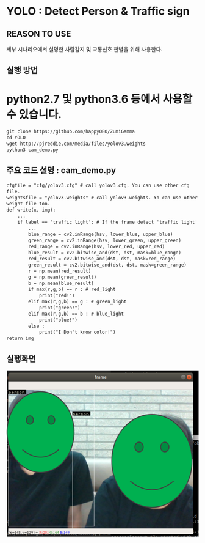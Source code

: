 YOLO : Detect Person & Traffic sign
==================

## REASON TO USE

세부 시나리오에서 설명한 사람감지 및 교통신호 판별을 위해 사용한다.

## 실행 방법

# python2.7 및 python3.6 등에서 사용할 수 있습니다.

    git clone https://github.com/happyOBO/ZumiGamma
    cd YOLO
    wget http://pjreddie.com/media/files/yolov3.weights
    python3 cam_demo.py

## 주요 코드 설명 : cam_demo.py

    cfgfile = "cfg/yolov3.cfg" # call yolov3.cfg. You can use other cfg file.
    weightsfile = "yolov3.weights" # call yolov3.weights. Yo can use other weight file too.
    def write(x, img):
        ...
        if label == 'traffic light': # If the frame detect 'traffic light'
            ...
            blue_range = cv2.inRange(hsv, lower_blue, upper_blue)
            green_range = cv2.inRange(hsv, lower_green, upper_green)
            red_range = cv2.inRange(hsv, lower_red, upper_red)
            blue_result = cv2.bitwise_and(dst, dst, mask=blue_range)
            red_result = cv2.bitwise_and(dst, dst, mask=red_range)
            green_result = cv2.bitwise_and(dst, dst, mask=green_range)
            r = np.mean(red_result)
            g = np.mean(green_result)
            b = np.mean(blue_result)
            if max(r,g,b) == r : # red_light
                print("red!")
            elif max(r,g,b) == g : # green_light
                print("green!")
            elif max(r,g,b) == b : # blue_light
                print("blue!")
            else :
                print("I Don't know color!")
    return img

## 실행화면

![실행화면](./demo.png)